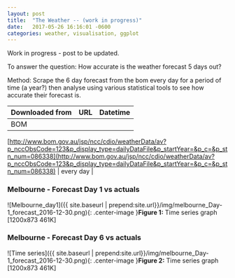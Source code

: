 ```yaml
---
layout: post
title:  "The Weather -- (work in progress)"
date:   2017-05-26 16:16:01 -0600
categories: weather, visualisation, ggplot
---
```


Work in progress - post to be updated.

To answer the question: How accurate is the weather forecast 5 days out?

Method: Scrape the 6 day forecast from the bom every day for a period of time (a year?) then analyse using various statistical tools to see how accurate their forecast is.

| Downloaded from | URL         | Datetime |
|:-------------|:------------------|:------|
| BOM        |
[http://www.bom.gov.au/jsp/ncc/cdio/weatherData/av?p_nccObsCode=123&p_display_type=dailyDataFile&p_startYear=&p_c=&p_stn_num=086338](http://www.bom.gov.au/jsp/ncc/cdio/weatherData/av?p_nccObsCode=123&p_display_type=dailyDataFile&p_startYear=&p_c=&p_stn_num=086338)
|  every day  |



### Melbourne - Forecast Day 1 vs actuals

![Melbourne_day1]({{ site.baseurl | prepend:site.url}}/img/melbourne_Day-1_forecast_2016-12-30.png){: .center-image }**Figure 1:** Time series graph   [1200x873 461K]

### Melbourne - Forecast Day 6 vs actuals
![Time series]({{ site.baseurl | prepend:site.url}}/img/melbourne_Day-1_forecast_2016-12-30.png){: .center-image }**Figure 2:** Time series graph   [1200x873 461K]
